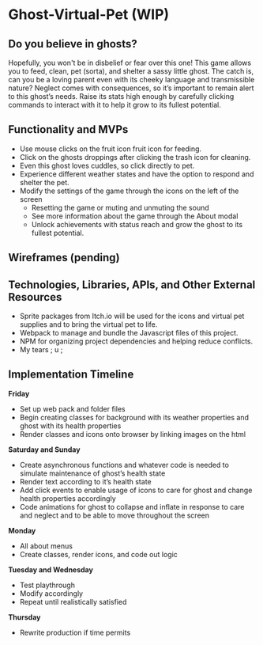 # Ghost-Virtual-Pet (WIP)

## Do you believe in ghosts?
Hopefully, you won't be in disbelief or fear over this one! This game allows you to feed, clean, pet (sorta), and shelter a sassy little ghost. The catch is, can you be a loving parent even with its cheeky language and transmissible nature? Neglect comes with consequences, so it’s important to remain alert to this ghost’s needs. Raise its stats high enough by carefully clicking commands to interact with it to help it grow to its fullest potential.


## Functionality and MVPs
- Use mouse clicks on the fruit icon fruit icon for feeding.
- Click on the ghosts droppings after clicking the trash icon for cleaning.
- Even this ghost loves cuddles, so click directly to pet.
- Experience different weather states and have the option to respond and shelter the pet.
- Modify the settings of the game through the icons on the left of the screen
  - Resetting the game or muting and unmuting the sound
  - See more information about the game through the About modal
  - Unlock achievements with status reach and grow the ghost to its fullest potential.


## Wireframes (pending)


## Technologies, Libraries, APIs, and Other External Resources
- Sprite packages from Itch.io will be used for the icons and virtual pet supplies and to bring the virtual pet to life.
- Webpack to manage and bundle the Javascript files of this project.
- NPM for organizing project dependencies and helping reduce conflicts.
- My tears ; u ;


## Implementation Timeline
**Friday**
- Set up web pack and folder files
- Begin creating classes for background with its weather properties and ghost with its health properties
- Render classes and icons onto browser by linking images on the html

**Saturday and Sunday**
- Create asynchronous functions and whatever code is needed to simulate maintenance of ghost’s health state
- Render text according to it’s health state
- Add click events to enable usage of icons to care for ghost and change health properties accordingly
- Code animations for ghost to collapse and inflate in response to care and neglect and to be able to move throughout the screen

**Monday**
- All about menus
- Create classes, render icons, and code out logic

**Tuesday and Wednesday**
- Test playthrough
- Modify accordingly
- Repeat until realistically satisfied

**Thursday**
- Rewrite production if time permits
